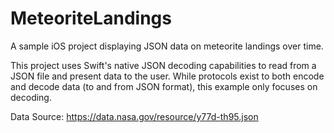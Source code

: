 # MeteoriteLandings
A sample iOS project displaying JSON data on meteorite landings over time.

This project uses Swift's native JSON decoding capabilities to read from a JSON file and present data to the user.
While protocols exist to both encode and decode data (to and from JSON format), this example only focuses on decoding.

Data Source: https://data.nasa.gov/resource/y77d-th95.json
